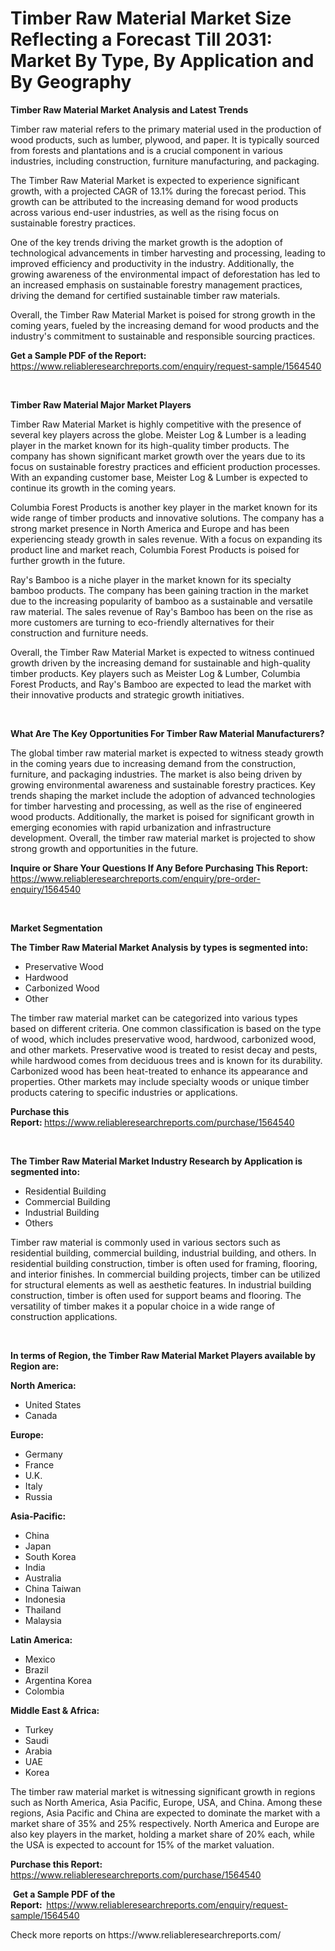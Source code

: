 <p><h1>Timber Raw Material Market Size Reflecting a Forecast Till 2031: Market By Type, By Application and By Geography</h1></p><p><strong>Timber Raw Material Market Analysis and Latest Trends</strong></p>
<p><p>Timber raw material refers to the primary material used in the production of wood products, such as lumber, plywood, and paper. It is typically sourced from forests and plantations and is a crucial component in various industries, including construction, furniture manufacturing, and packaging.</p><p>The Timber Raw Material Market is expected to experience significant growth, with a projected CAGR of 13.1% during the forecast period. This growth can be attributed to the increasing demand for wood products across various end-user industries, as well as the rising focus on sustainable forestry practices.</p><p>One of the key trends driving the market growth is the adoption of technological advancements in timber harvesting and processing, leading to improved efficiency and productivity in the industry. Additionally, the growing awareness of the environmental impact of deforestation has led to an increased emphasis on sustainable forestry management practices, driving the demand for certified sustainable timber raw materials.</p><p>Overall, the Timber Raw Material Market is poised for strong growth in the coming years, fueled by the increasing demand for wood products and the industry's commitment to sustainable and responsible sourcing practices.</p></p>
<p><strong>Get a Sample PDF of the Report:&nbsp;</strong> <a href="https://www.reliableresearchreports.com/enquiry/request-sample/1564540">https://www.reliableresearchreports.com/enquiry/request-sample/1564540</a></p>
<p>&nbsp;</p>
<p><strong>Timber Raw Material Major Market Players</strong></p>
<p><p>Timber Raw Material Market is highly competitive with the presence of several key players across the globe. Meister Log & Lumber is a leading player in the market known for its high-quality timber products. The company has shown significant market growth over the years due to its focus on sustainable forestry practices and efficient production processes. With an expanding customer base, Meister Log & Lumber is expected to continue its growth in the coming years.</p><p>Columbia Forest Products is another key player in the market known for its wide range of timber products and innovative solutions. The company has a strong market presence in North America and Europe and has been experiencing steady growth in sales revenue. With a focus on expanding its product line and market reach, Columbia Forest Products is poised for further growth in the future.</p><p>Ray's Bamboo is a niche player in the market known for its specialty bamboo products. The company has been gaining traction in the market due to the increasing popularity of bamboo as a sustainable and versatile raw material. The sales revenue of Ray's Bamboo has been on the rise as more customers are turning to eco-friendly alternatives for their construction and furniture needs.</p><p>Overall, the Timber Raw Material Market is expected to witness continued growth driven by the increasing demand for sustainable and high-quality timber products. Key players such as Meister Log & Lumber, Columbia Forest Products, and Ray's Bamboo are expected to lead the market with their innovative products and strategic growth initiatives.</p></p>
<p>&nbsp;</p>
<p><strong>What Are The Key Opportunities For Timber Raw Material Manufacturers?</strong></p>
<p><p>The global timber raw material market is expected to witness steady growth in the coming years due to increasing demand from the construction, furniture, and packaging industries. The market is also being driven by growing environmental awareness and sustainable forestry practices. Key trends shaping the market include the adoption of advanced technologies for timber harvesting and processing, as well as the rise of engineered wood products. Additionally, the market is poised for significant growth in emerging economies with rapid urbanization and infrastructure development. Overall, the timber raw material market is projected to show strong growth and opportunities in the future.</p></p>
<p><strong>Inquire or Share Your Questions If Any Before Purchasing This Report:</strong> <a href="https://www.reliableresearchreports.com/enquiry/pre-order-enquiry/1564540">https://www.reliableresearchreports.com/enquiry/pre-order-enquiry/1564540</a></p>
<p>&nbsp;</p>
<p><strong>Market Segmentation</strong></p>
<p><strong>The Timber Raw Material Market Analysis by types is segmented into:</strong></p>
<p><ul><li>Preservative Wood</li><li>Hardwood</li><li>Carbonized Wood</li><li>Other</li></ul></p>
<p><p>The timber raw material market can be categorized into various types based on different criteria. One common classification is based on the type of wood, which includes preservative wood, hardwood, carbonized wood, and other markets. Preservative wood is treated to resist decay and pests, while hardwood comes from deciduous trees and is known for its durability. Carbonized wood has been heat-treated to enhance its appearance and properties. Other markets may include specialty woods or unique timber products catering to specific industries or applications.</p></p>
<p><strong>Purchase this Report:&nbsp;</strong><a href="https://www.reliableresearchreports.com/purchase/1564540">https://www.reliableresearchreports.com/purchase/1564540</a></p>
<p>&nbsp;</p>
<p><strong>The Timber Raw Material Market Industry Research by Application is segmented into:</strong></p>
<p><ul><li>Residential Building</li><li>Commercial Building</li><li>Industrial Building</li><li>Others</li></ul></p>
<p><p>Timber raw material is commonly used in various sectors such as residential building, commercial building, industrial building, and others. In residential building construction, timber is often used for framing, flooring, and interior finishes. In commercial building projects, timber can be utilized for structural elements as well as aesthetic features. In industrial building construction, timber is often used for support beams and flooring. The versatility of timber makes it a popular choice in a wide range of construction applications.</p></p>
<p>&nbsp;</p>
<p><strong>In terms of Region, the Timber Raw Material Market Players available by Region are:</strong></p>
<p>
    <p> <strong> North America: </strong>
        <ul>
            <li>United States</li>
            <li>Canada</li>
        </ul>
        </p> 
    <p> <strong> Europe: </strong>
        <ul>
            <li>Germany</li>
            <li>France</li>
            <li>U.K.</li>
            <li>Italy</li>
            <li>Russia</li>
        </ul>
        </p> 
    <p> <strong> Asia-Pacific: </strong>
        <ul>
            <li>China</li>
            <li>Japan</li>
            <li>South Korea</li>
            <li>India</li>
            <li>Australia</li>
            <li>China Taiwan</li>
            <li>Indonesia</li>
            <li>Thailand</li>
            <li>Malaysia</li>
        </ul>
        </p> 
    <p> <strong> Latin America: </strong>
        <ul>
            <li>Mexico</li>
            <li>Brazil</li>
            <li>Argentina Korea</li>
            <li>Colombia</li>
        </ul>
        </p> 
    <p> <strong> Middle East & Africa: </strong>
        <ul>
            <li>Turkey</li>
            <li>Saudi</li>
            <li>Arabia</li>
            <li>UAE</li>
            <li>Korea</li>
        </ul>
    </p>
    </p>
<p><p>The timber raw material market is witnessing significant growth in regions such as North America, Asia Pacific, Europe, USA, and China. Among these regions, Asia Pacific and China are expected to dominate the market with a market share of 35% and 25% respectively. North America and Europe are also key players in the market, holding a market share of 20% each, while the USA is expected to account for 15% of the market valuation.</p></p>
<p><strong>Purchase this Report: </strong><a href="https://www.reliableresearchreports.com/purchase/1564540">https://www.reliableresearchreports.com/purchase/1564540</a></p>
<p>&nbsp;<strong>Get a Sample PDF of the Report:&nbsp;&nbsp;</strong><a href="https://www.reliableresearchreports.com/enquiry/request-sample/1564540">https://www.reliableresearchreports.com/enquiry/request-sample/1564540</a></p>
<p><strong></strong></p>
<p>Check more reports on https://www.reliableresearchreports.com/</p>